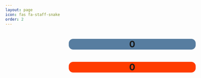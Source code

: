 ```yaml
---
layout: page
icon: fas fa-staff-snake
order: 2
---
```

<style>
    #game-container {
        width: 100%;
        text-align:center;
    }
    #game-score {
        background-color: rgb(87, 125, 160);
        border-radius: 0.5em;
        width: 400px;
        margin-left: 200px;
    }
    #high-score {
        background-color: rgb(255, 60, 0);
        border-radius: 0.5em;
        width: 400px;
        margin-left: 200px;
    }
    #game {
        display: inline;
        border-radius: 0.5em;
        background-color: rgb(87, 125, 160);
        height: 400px;
        width: 400px;
    }
    #popup {
        margin-left: 200px;
    }
</style>



<div id="game-container">
    <h1 id="game-score">0</h1>
    <canvas width="400" height="400" id="game"></canvas>
    <h1 id="high-score">0</h1>
</div>

<script src="../assets/js/pages/snake.js"></script>
<script>  
    window.addEventListener("keydown", function(e) {
        if(["Space","ArrowUp","ArrowDown","ArrowLeft","ArrowRight"].indexOf(e.code) > -1) {
            e.preventDefault();
        }
    }, false);
    gameLoop();
</script>